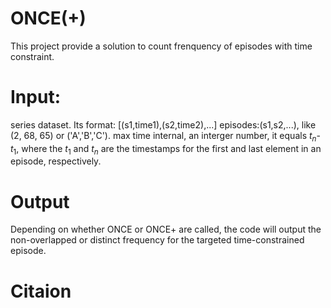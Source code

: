 # ONCE(+)
This project provide a solution to count frenquency of episodes with time constraint.

# Input:
series dataset.
Its format: [(s1,time1),(s2,time2),...]
episodes:(s1,s2,...), like (2, 68, 65) or ('A','B','C').
max time internal, an interger number, it equals $t_n$-$t_1$, where the $t_1$ and $t_n$ are the timestamps for the first and last element in an episode, respectively.

# Output
Depending on whether ONCE or ONCE+ are called, the code will output the non-overlapped or distinct frequency for the targeted time-constrained episode.

# Citaion





